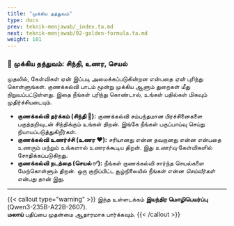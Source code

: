 ```yaml
---
title: "முக்கிய தத்துவம்"
type: docs
prev: teknik-menjawab/_index.ta.md
next: teknik-menjawab/02-golden-formula.ta.md
weight: 101
---
```


### **🧠 முக்கிய தத்துவம்: சிந்தி, உணர, செயல்**

முதலில், கேள்விகள் ஏன் இப்படி அமைக்கப்படுகின்றன என்பதை *ஏன்* புரிந்து கொள்ளுங்கள். குணக்கல்வி பாடம் மூன்று முக்கிய ஆளும் துறைகள் மீது நிறுவப்பட்டுள்ளது. இதை நீங்கள் புரிந்து கொண்டால், உங்கள் பதில்கள் மிகவும் முதிர்ச்சியடையும்.

* **குணக்கல்வி தர்க்கம் (சிந்தி 🧠):** குணக்கல்வி சம்பந்தமான பிரச்சினைகளை பகுத்தறிவுடன் சிந்திக்கும் உங்கள் திறன். இங்கே நீங்கள் பகுப்பாய்வு செய்து நியாயப்படுத்துகிறீர்கள்.
* **குணக்கல்வி உணர்ச்சி (உணர ❤️):** சரியானது என்ன தவறானது என்ன என்பதை உணரும் மற்றும் உங்களால் உணரக்கூடிய திறன். இது *உணர்வு* கேள்விகளில் சோதிக்கப்படுகிறது.
* **குணக்கல்வி நடத்தை (செயல் ✅):** நீங்கள் குணக்கல்வி சார்ந்த செயல்களை மேற்கொள்ளும் திறன். ஒரு குறிப்பிட்ட சூழ்நிலையில் நீங்கள் என்ன *செய்வீர்கள்* என்பது தான் இது.

---

{{< callout type="warning" >}}
  இந்த உள்ளடக்கம் **இயந்திர மொழிபெயர்ப்பு** (Qwen3-235B-A22B-2607).  
  **மலாய்** பதிப்பை முதன்மை ஆதாரமாக பார்க்கவும்.
{{< /callout >}}
